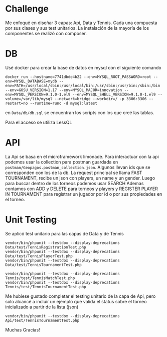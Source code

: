 # Challenge

Me enfoqué en diseñar 3 capas: Api, Data y Tennis. Cada una compuesta por sus clases y sus test unitarios.
La instalación de la mayoría de los componentes se realizó con composer.

# DB
Usé docker para crear la base de datos en mysql con el siguiente comando

`docker run --hostname=7741dbde4b22 --env=MYSQL_ROOT_PASSWORD=root --env=MYSQL_DATABASE=mydb --env=PATH=/usr/local/sbin:/usr/local/bin:/usr/sbin:/usr/bin:/sbin:/bin --env=GOSU_VERSION=1.17 --env=MYSQL_MAJOR=innovation --env=MYSQL_VERSION=9.1.0-1.el9 --env=MYSQL_SHELL_VERSION=9.1.0-1.el9 --volume=/var/lib/mysql --network=bridge --workdir=/ -p 3306:3306 --restart=no --runtime=runc -d mysql:latest`

en `Data/db/db.sql` se encuentran los scripts con los que creé las tablas.

Para el acceso se utiliza LessQL

# API
La Api se basa en el microframework limonade.
Para interactuar con la api podemos usar la collection para postman guardada en `postman/Geopagos.postman_collection.json`.
Algunos llevan ids que se corresponden con los de la db.
La request principal se llama FAST TOURNAMENT, recibe un json con players, un name y un gender.
Luego para buscar dentro de los torneos podemos usar SEARCH
Ademas contamos con ADD y DELETE para torneos y players y REGISTER PLAYER IN TOURNAMENT para registrar un jugador por id o por sus propiedades en el torneo.

# Unit Testing
Se aplicó test unitario para las capas de Data y de Tennis

```
vendor/bin/phpunit --testdox --display-deprecations Data/test/TennisRegistrationTest.php
vendor/bin/phpunit --testdox --display-deprecations Data/test/TennisPlayerTest.php   
vendor/bin/phpunit --testdox --display-deprecations Data/test/TennisTournamentTest.php     

vendor/bin/phpunit --testdox --display-deprecations Tennis/test/TennisMatchTest.php  
vendor/bin/phpunit --testdox --display-deprecations Tennis/test/TennisTournamentTest.php  
```

Me hubiese gustado completar el testing unitario de la capa de Api, pero solo alcancé a incluir un ejemplo que valida el status sobre el torneo inicializado a partir de la lista (json)

`vendor/bin/phpunit --testdox --display-deprecations Api/test/TennisTournamentTest.php`


Muchas Gracias!


